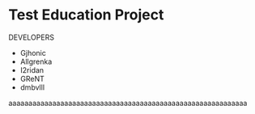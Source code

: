 # Test Education Project

DEVELOPERS
- Gjhonic
- Allgrenka
- I2ridan
- GReNT
- dmbvlll

aaaaaaaaaaaaaaaaaaaaaaaaaaaaaaaaaaaaaaaaaaaaaaaaaaaaaaaaaaaa
